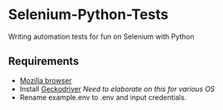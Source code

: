 # Selenium-Python-Tests
Writing automation tests for fun on Selenium with Python

## Requirements
* [Mozilla browser](https://www.mozilla.org/en-US/firefox/new/)
* Install [Geckodriver](https://github.com/mozilla/geckodriver/releases) *Need to elaborate on this for various OS*
* Rename example.env to .env and input credentials.
